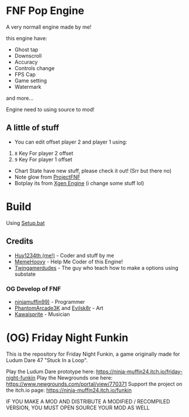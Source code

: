 # FNF Pop Engine

A very normall engine made by me!

this engine have:

- Ghost tap
- Downscroll
- Accuracy
- Controls change
- FPS Cap
- Game setting
- Watermark

and more...

Engine need to using source to mod!

## A little of stuff

- You can edit offset player 2 and player 1 using:

1. `8` Key For player 2 offset
2. `9` Key For player 1 offset

- Chart State have new stuff, please check it out! (Srr but there no)
- Note glow from [ProjectFNF](https://github.com/aflacc/ProjectFNF)
- Botplay its from [Xgen Engine](https://github.com/Twingamerdudes/XGen) (i change some stuff lol)

# Build

Using [Setup.bat](https://gamebanana.com/tuts/13798)

## Credits

- [Huy1234th (me!)](https://gamebanana.com/members/1965608) - Coder and stuff by me
- [MemeHoovy](https://github.com/MemeHovy) - Help Me Coder of this Engine!
- [Twingamerdudes](https://www.youtube.com/c/Twingamerdudes) - The guy who teach how to make a options using substate

### OG Develop of FNF
- [ninjamuffin99)](https://twitter.com/ninja_muffin99) - Programmer
- [PhantomArcade3K](https://twitter.com/phantomarcade3k) and [Evilsk8r](https://twitter.com/evilsk8r) - Art
- [Kawaisprite](https://twitter.com/kawaisprite) - Musician

# (OG) Friday Night Funkin

This is the repository for Friday Night Funkin, a game originally made for Ludum Dare 47 "Stuck In a Loop".

Play the Ludum Dare prototype here: https://ninja-muffin24.itch.io/friday-night-funkin
Play the Newgrounds one here: https://www.newgrounds.com/portal/view/770371
Support the project on the itch.io page: https://ninja-muffin24.itch.io/funkin

IF YOU MAKE A MOD AND DISTRIBUTE A MODIFIED / RECOMPILED VERSION, YOU MUST OPEN SOURCE YOUR MOD AS WELL
